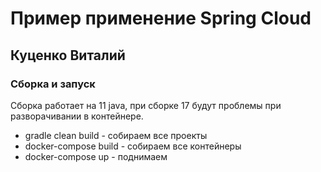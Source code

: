 # Пример применение Spring Cloud
## Куценко Виталий

### Сборка и запуск

Сборка работает на 11 java, при сборке 17 будут проблемы при разворачивании в контейнере.
- gradle clean build - собираем все проекты
- docker-compose build - собираем все контейнеры
- docker-compose up - поднимаем